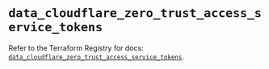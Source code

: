 # `data_cloudflare_zero_trust_access_service_tokens`

Refer to the Terraform Registry for docs: [`data_cloudflare_zero_trust_access_service_tokens`](https://registry.terraform.io/providers/cloudflare/cloudflare/5.7.1/docs/data-sources/zero_trust_access_service_tokens).
